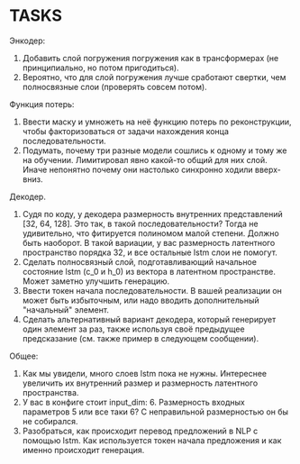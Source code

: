 # TASKS

Энкодер:
1. Добавить слой погружения погружения как в трансформерах (не принципиально, но потом пригодиться).
2. Вероятно, что для слой погружения лучше сработают свертки, чем полносвязные слои (проверять совсем потом). 

Функция потерь:
1. Ввести маску и умножеть на неё функцию потерь по реконструкции, чтобы факторизоваться от задачи нахождения конца последовательности.
2. Подумать, почему три разные модели сошлись к одному и тому же на обучении. Лимитировал явно какой-то общий для них слой. Иначе непонятно почему они настолько синхронно ходили вверх-вниз.

Декодер.
1. Судя по коду, у декодера размерность внутренних представлений [32, 64, 128]. Это так, в такой последовательности? Тогда не удивительно, что фитируется полиномом малой степени. Должно быть наоборот. В такой вариации, у вас размерность латентного пространство порядка 32, и все остальные lstm слои не помогут. 
2. Сделать полносвязный слой, подготавливающий начальное состояние lstm (c_0 и h_0) из вектора в латентном пространстве. Может заметно улучшить генерацию.
3. Ввести токен начала последовательности. В вашей реализации он может быть избыточным, или надо вводить дополнительный "начальный" элемент.
4. Сделать альтернативный вариант декодера, который генерирует один элемент за раз, также используя своё предыдущее предсказание (см. также пример в следующем сообщении).

Общее:
1. Как мы увидели, много слоев lstm пока не нужны. Интереснее увеличить их внутренний размер и размерность латентного пространства.
2. У вас в конфиге стоит input_dim: 6. Размерность входных параметров 5 или все таки 6? С неправильной размерностью он бы не собирался.
3. Разобраться, как происходит перевод предложений в NLP с помощью lstm. Как используется токен начала предложения и как именно происходит генерация.